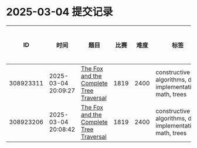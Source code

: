# 2025-03-04 提交记录

 | ID | 时间 | 题目 | 比赛 | 难度 | 标签 | 结果 | 测试用例 | 运行时间 | 内存消耗 |
 |----|------|-----|-----|------|-----|------|---------|--------|----------|
 | 308923311 | 2025-03-04  20:09:27 | [The Fox and the Complete Tree Traversal](https://codeforces.com/problemset/problem/1819/C) | 1819 | 2400 | constructive algorithms, dp, implementation, math, trees | OK | 78 | 328ms | 44400KB |
 | 308923206 | 2025-03-04  20:08:42 | [The Fox and the Complete Tree Traversal](https://codeforces.com/problemset/problem/1819/C) | 1819 | 2400 | constructive algorithms, dp, implementation, math, trees | RUNTIME_ERROR | 0 | 31ms | 0KB |